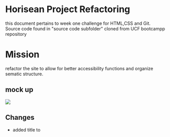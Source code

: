 
# Horisean Project Refactoring

this document pertains to week one challenge for HTML,CSS and Git. Source code found in "source code subfolder" cloned from UCF bootcampp repository 

# Mission

refactor the site to allow for better accessibility functions and organize sematic structure.

## mock up 
<div>
<img src="/Horisean-Project-Complete/assets/images/mockup.png">
</img>


## Changes

* added title to <title> element 
```html
<title>Horisean Solutions</title>
```

* added <nav> to html structure 
 ```html
<nav 
class="header">
        <h1>Hori<span class="seo">seo</span>n</h1>
        <div>
            <ul>
                <li>
                    <a href="#search-engine-optimization">Search Engine Optimization</a>
                </li>
                <li>
                    <a href="#online-reputation-management">Online Reputation Management</a>
                </li>
                <li>
                    <a href="#social-media-marketing">Social Media Marketing</a>
                </li>
            </ul>
        </div>
</nav>
```
* added id categorization to "search engine optimization" to allow navigation to work 
```html
  <div id="search-engine-optimization" class="search-engine-optimization">
            <img src="./assets/images/search-engine-optimization.jpg" alt="picture of SEO notepad" class="float-left" />
            <h2>Search Engine Optimization</h2>
            <p>
                The dominance of mobile internet use means that users are searching for the right business as they travel, shop, or sit on their couch at home. Search Engine Optimization (SEO) allows you to increase your visibility and find the right customers for your business.
            </p>
```

* added "alt" feature to site in order to better accessibility when pictures do not load
```html
 <div class="hero"></div>
    <div class="content">
        <div id="search-engine-optimization" class="search-engine-optimization">
            <img src="./assets/images/search-engine-optimization.jpg" alt="picture of SEO notepad" class="float-left" />
            <h2>Search Engine Optimization</h2>
            <p>
                The dominance of mobile internet use means that users are searching for the right business as they travel, shop, or sit on their couch at home. Search Engine Optimization (SEO) allows you to increase your visibility and find the right customers for your business.
            </p>
        </div>
        <div id="online-reputation-management" class="online-reputation-management">
            <img src="./assets/images/online-reputation-management.jpg" alt="picture of bar graph on computer screen" class="float-right" />
            <h2>Online Reputation Management</h2>
            <p>
                The web is full of opinions, and some of these can be negative. Social media allows anyone with an internet connection to say whatever they want about your business. Online Reputation Management gives you the control over what potential customers see when they search for your business.
            </p>
        </div>
        <div id="social-media-marketing" class="social-media-marketing">
            <img src="./assets/images/social-media-marketing.jpg" alt="picture of social media brainstoring" class="float-left" />
            <h2>Social Media Marketing</h2>
            <p>
                Social media continues to have a sizable influence on buying habits. Social media marketing helps you determine which platforms are suited to your brand, using analytics to find the right markets and increase your lead generation.
            </p>
        </div>
    </div>
</div>
```

* separated code and created aside and footer html structures 
```html
 <aside>
 class="benefits">
        <div class="benefit-lead">
            <h3>Lead Generation</h3>
            <img src="./assets/images/lead-generation.png" alt="picture of digital funnel" />
            <p>
                Inbound strategies for lead generation require less work for your business, bringing customers directly to your website.
            </p>
        </div>
        <div class="benefit-brand">
            <h3>Brand Awareness</h3>
            <img src="./assets/images/brand-awareness.png" alt="picture of lightbulb"/>
            <p>
                Users find your business through paid and organic searches, increasing the search ranking and visibility for your business.
            </p>
        </div>
        <div class="benefit-cost">
            <h3>Cost Management</h3>
            <img src="./assets/images/cost-management.png" alt="picture of coins"/>
            <p>
                As the search ranking for your business increases, your advertising costs decrease, and you no longer need to advertise your page.
            </p>
        </div>
</aside>
<footer 
 class="footer">
    <h2>Made with ❤️️ by Horiseon</h2>
    <p>
        &copy; 2024 Horiseon Social Solution Services, Inc.
    </p>
 </footer>
```

* in the style sheet i consolidated the benefits styling by separating them by a comma and condensing into one rule.
```css
}
.benefit-lead ,.benefit-brand,.benefit-cost{
    margin-bottom: 32px;
    color: #ffffff;
}
```

* i also changed color of the seo to make the brand objective more recognizeable 
```css

.header h1 .seo {
    color: orange;
}
```